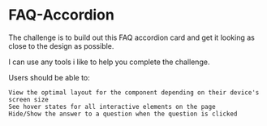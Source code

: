 # FAQ-Accordion

The challenge is to build out this FAQ accordion card and get it looking as close to the design as possible.

I can use any tools i like to help you complete the challenge.

Users should be able to:

    View the optimal layout for the component depending on their device's screen size
    See hover states for all interactive elements on the page
    Hide/Show the answer to a question when the question is clicked
